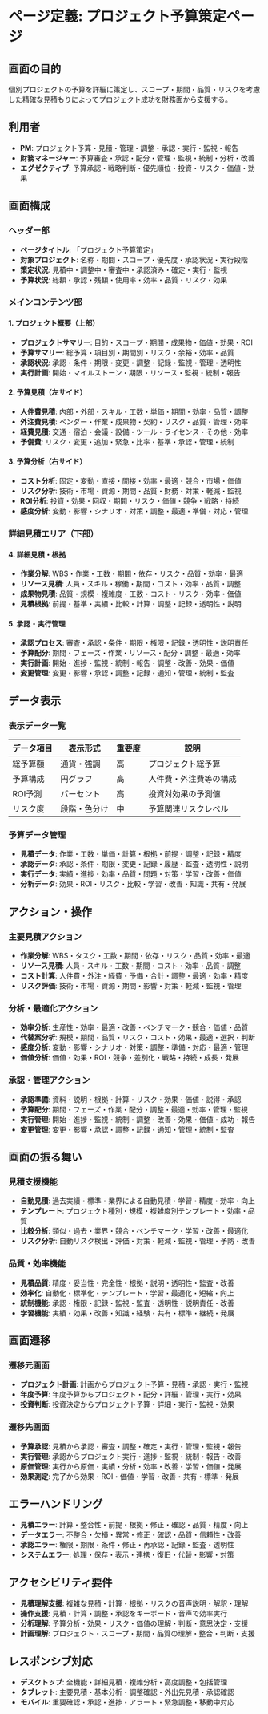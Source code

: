 # ページ定義: プロジェクト予算策定ページ

## 画面の目的
個別プロジェクトの予算を詳細に策定し、スコープ・期間・品質・リスクを考慮した精確な見積もりによってプロジェクト成功を財務面から支援する。

## 利用者
- **PM**: プロジェクト予算・見積・管理・調整・承認・実行・監視・報告
- **財務マネージャー**: 予算審査・承認・配分・管理・監視・統制・分析・改善
- **エグゼクティブ**: 予算承認・戦略判断・優先順位・投資・リスク・価値・効果

## 画面構成

### ヘッダー部
- **ページタイトル**: 「プロジェクト予算策定」
- **対象プロジェクト**: 名称・期間・スコープ・優先度・承認状況・実行段階
- **策定状況**: 見積中・調整中・審査中・承認済み・確定・実行・監視
- **予算状況**: 総額・承認・残額・使用率・効率・品質・リスク・効果

### メインコンテンツ部

#### 1. プロジェクト概要（上部）
- **プロジェクトサマリー**: 目的・スコープ・期間・成果物・価値・効果・ROI
- **予算サマリー**: 総予算・項目別・期間別・リスク・余裕・効率・品質
- **承認状況**: 承認・条件・期限・変更・調整・記録・監視・管理・透明性
- **実行計画**: 開始・マイルストーン・期限・リソース・監視・統制・報告

#### 2. 予算見積（左サイド）
- **人件費見積**: 内部・外部・スキル・工数・単価・期間・効率・品質・調整
- **外注費見積**: ベンダー・作業・成果物・契約・リスク・品質・管理・効率
- **経費見積**: 交通・宿泊・会議・設備・ツール・ライセンス・その他・効率
- **予備費**: リスク・変更・追加・緊急・比率・基準・承認・管理・統制

#### 3. 予算分析（右サイド）
- **コスト分析**: 固定・変動・直接・間接・効率・最適・競合・市場・価値
- **リスク分析**: 技術・市場・資源・期間・品質・財務・対策・軽減・監視
- **ROI分析**: 投資・効果・回収・期間・リスク・価値・競争・戦略・持続
- **感度分析**: 変動・影響・シナリオ・対策・調整・最適・準備・対応・管理

### 詳細見積エリア（下部）

#### 4. 詳細見積・根拠
- **作業分解**: WBS・作業・工数・期間・依存・リスク・品質・効率・最適
- **リソース見積**: 人員・スキル・稼働・期間・コスト・効率・品質・調整
- **成果物見積**: 品質・規模・複雑度・工数・コスト・リスク・効率・価値
- **見積根拠**: 前提・基準・実績・比較・計算・調整・記録・透明性・説明

#### 5. 承認・実行管理
- **承認プロセス**: 審査・承認・条件・期限・権限・記録・透明性・説明責任
- **予算配分**: 期間・フェーズ・作業・リソース・配分・調整・最適・効率
- **実行計画**: 開始・進捗・監視・統制・報告・調整・改善・効果・価値
- **変更管理**: 変更・影響・承認・調整・記録・通知・管理・統制・監査

## データ表示

### 表示データ一覧
| データ項目 | 表示形式 | 重要度 | 説明 |
|-----------|---------|--------|------|
| 総予算額 | 通貨・強調 | 高 | プロジェクト総予算 |
| 予算構成 | 円グラフ | 高 | 人件費・外注費等の構成 |
| ROI予測 | パーセント | 高 | 投資対効果の予測値 |
| リスク度 | 段階・色分け | 中 | 予算関連リスクレベル |

### 予算データ管理
- **見積データ**: 作業・工数・単価・計算・根拠・前提・調整・記録・精度
- **承認データ**: 承認・条件・期限・変更・記録・履歴・監査・透明性・説明
- **実行データ**: 実績・進捗・効率・品質・問題・対策・学習・改善・価値
- **分析データ**: 効果・ROI・リスク・比較・学習・改善・知識・共有・発展

## アクション・操作

### 主要見積アクション
- **作業分解**: WBS・タスク・工数・期間・依存・リスク・品質・効率・最適
- **リソース見積**: 人員・スキル・工数・期間・コスト・効率・品質・調整
- **コスト計算**: 人件費・外注・経費・予備・合計・調整・最適・効率・精度
- **リスク評価**: 技術・市場・資源・期間・影響・対策・軽減・監視・管理

### 分析・最適化アクション
- **効率分析**: 生産性・効率・最適・改善・ベンチマーク・競合・価値・品質
- **代替案分析**: 規模・期間・品質・リスク・コスト・効果・最適・選択・判断
- **感度分析**: 変動・影響・シナリオ・対策・調整・準備・対応・最適・管理
- **価値分析**: 価値・効果・ROI・競争・差別化・戦略・持続・成長・発展

### 承認・管理アクション
- **承認準備**: 資料・説明・根拠・計算・リスク・効果・価値・説得・承認
- **予算配分**: 期間・フェーズ・作業・配分・調整・最適・効率・管理・監視
- **実行管理**: 開始・進捗・監視・統制・調整・改善・効果・価値・成功・報告
- **変更管理**: 変更・影響・承認・調整・記録・通知・管理・統制・監査

## 画面の振る舞い

### 見積支援機能
- **自動見積**: 過去実績・標準・業界による自動見積・学習・精度・効率・向上
- **テンプレート**: プロジェクト種別・規模・複雑度別テンプレート・効率・品質
- **比較分析**: 類似・過去・業界・競合・ベンチマーク・学習・改善・最適化
- **リスク分析**: 自動リスク検出・評価・対策・軽減・監視・管理・予防・改善

### 品質・効率機能
- **見積品質**: 精度・妥当性・完全性・根拠・説明・透明性・監査・改善
- **効率化**: 自動化・標準化・テンプレート・学習・最適化・短縮・向上
- **統制機能**: 承認・権限・記録・監視・監査・透明性・説明責任・改善
- **学習機能**: 実績・効果・改善・知識・経験・共有・標準・継続・発展

## 画面遷移

### 遷移元画面
- **プロジェクト計画**: 計画からプロジェクト予算・見積・承認・実行・監視
- **年度予算**: 年度予算からプロジェクト・配分・詳細・管理・実行・効果
- **投資判断**: 投資決定からプロジェクト予算・詳細・実行・監視・効果

### 遷移先画面
- **予算承認**: 見積から承認・審査・調整・確定・実行・管理・監視・報告
- **実行管理**: 承認からプロジェクト実行・進捗・監視・統制・報告・改善
- **原価管理**: 実行から原価・実績・分析・効率・改善・学習・価値・発展
- **効果測定**: 完了から効果・ROI・価値・学習・改善・共有・標準・発展

## エラーハンドリング
- **見積エラー**: 計算・整合性・前提・根拠・修正・確認・品質・精度・向上
- **データエラー**: 不整合・欠損・異常・修正・確認・品質・信頼性・改善
- **承認エラー**: 権限・期限・条件・修正・再承認・記録・監査・透明性
- **システムエラー**: 処理・保存・表示・連携・復旧・代替・影響・対策

## アクセシビリティ要件
- **見積理解支援**: 複雑な見積・計算・根拠・リスクの音声説明・解釈・理解
- **操作支援**: 見積・計算・調整・承認をキーボード・音声で効率実行
- **分析理解**: 予算分析・効果・リスク・価値の理解・判断・意思決定・支援
- **計画理解**: プロジェクト・スコープ・期間・品質の理解・整合・判断・支援

## レスポンシブ対応
- **デスクトップ**: 全機能・詳細見積・複雑分析・高度調整・包括管理
- **タブレット**: 主要見積・基本分析・調整確認・外出先見積・承認確認
- **モバイル**: 重要確認・承認・進捗・アラート・緊急調整・移動中対応